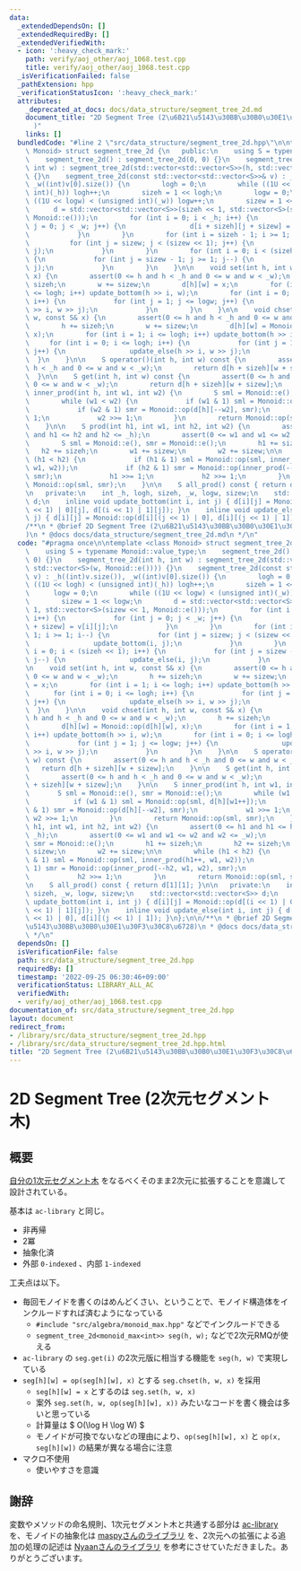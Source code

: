 ```yaml
---
data:
  _extendedDependsOn: []
  _extendedRequiredBy: []
  _extendedVerifiedWith:
  - icon: ':heavy_check_mark:'
    path: verify/aoj_other/aoj_1068.test.cpp
    title: verify/aoj_other/aoj_1068.test.cpp
  _isVerificationFailed: false
  _pathExtension: hpp
  _verificationStatusIcon: ':heavy_check_mark:'
  attributes:
    _deprecated_at_docs: docs/data_structure/segment_tree_2d.md
    document_title: "2D Segment Tree (2\u6B21\u5143\u30BB\u30B0\u30E1\u30F3\u30C8\u6728\
      )"
    links: []
  bundledCode: "#line 2 \"src/data_structure/segment_tree_2d.hpp\"\n\ntemplate <class\
    \ Monoid> struct segment_tree_2d {\n   public:\n    using S = typename Monoid::value_type;\n\
    \    segment_tree_2d() : segment_tree_2d(0, 0) {}\n    segment_tree_2d(int h,\
    \ int w) : segment_tree_2d(std::vector<std::vector<S>>(h, std::vector<S>(w, Monoid::e())))\
    \ {}\n    segment_tree_2d(const std::vector<std::vector<S>>& v) : _h((int)v.size()),\
    \ _w((int)v[0].size()) {\n        logh = 0;\n        while ((1U << logh) < (unsigned\
    \ int)(_h)) logh++;\n        sizeh = 1 << logh;\n        logw = 0;\n        while\
    \ ((1U << logw) < (unsigned int)(_w)) logw++;\n        sizew = 1 << logw;\n  \
    \      d = std::vector<std::vector<S>>(sizeh << 1, std::vector<S>(sizew << 1,\
    \ Monoid::e()));\n        for (int i = 0; i < _h; i++) {\n            for (int\
    \ j = 0; j < _w; j++) {\n                d[i + sizeh][j + sizew] = v[i][j];\n\
    \            }\n        }\n        for (int i = sizeh - 1; i >= 1; i--) {\n  \
    \          for (int j = sizew; j < (sizew << 1); j++) {\n                update_bottom(i,\
    \ j);\n            }\n        }\n        for (int i = 0; i < (sizeh << 1); i++)\
    \ {\n            for (int j = sizew - 1; j >= 1; j--) {\n                update_else(i,\
    \ j);\n            }\n        }\n    }\n\n    void set(int h, int w, const S&\
    \ x) {\n        assert(0 <= h and h < _h and 0 <= w and w < _w);\n        h +=\
    \ sizeh;\n        w += sizew;\n        d[h][w] = x;\n        for (int i = 1; i\
    \ <= logh; i++) update_bottom(h >> i, w);\n        for (int i = 0; i <= logh;\
    \ i++) {\n            for (int j = 1; j <= logw; j++) {\n                update_else(h\
    \ >> i, w >> j);\n            }\n        }\n    }\n\n    void chset(int h, int\
    \ w, const S& x) {\n        assert(0 <= h and h < _h and 0 <= w and w < _w);\n\
    \        h += sizeh;\n        w += sizew;\n        d[h][w] = Monoid::op(d[h][w],\
    \ x);\n        for (int i = 1; i <= logh; i++) update_bottom(h >> i, w);\n   \
    \     for (int i = 0; i <= logh; i++) {\n            for (int j = 1; j <= logw;\
    \ j++) {\n                update_else(h >> i, w >> j);\n            }\n      \
    \  }\n    }\n\n    S operator()(int h, int w) const {\n        assert(0 <= h and\
    \ h < _h and 0 <= w and w < _w);\n        return d[h + sizeh][w + sizew];\n  \
    \  }\n\n    S get(int h, int w) const {\n        assert(0 <= h and h < _h and\
    \ 0 <= w and w < _w);\n        return d[h + sizeh][w + sizew];\n    }\n\n    S\
    \ inner_prod(int h, int w1, int w2) {\n        S sml = Monoid::e(), smr = Monoid::e();\n\
    \        while (w1 < w2) {\n            if (w1 & 1) sml = Monoid::op(sml, d[h][w1++]);\n\
    \            if (w2 & 1) smr = Monoid::op(d[h][--w2], smr);\n            w1 >>=\
    \ 1;\n            w2 >>= 1;\n        }\n        return Monoid::op(sml, smr);\n\
    \    }\n\n    S prod(int h1, int w1, int h2, int w2) {\n        assert(0 <= h1\
    \ and h1 <= h2 and h2 <= _h);\n        assert(0 <= w1 and w1 <= w2 and w2 <= _w);\n\
    \        S sml = Monoid::e(), smr = Monoid::e();\n        h1 += sizeh;\n     \
    \   h2 += sizeh;\n        w1 += sizew;\n        w2 += sizew;\n\n        while\
    \ (h1 < h2) {\n            if (h1 & 1) sml = Monoid::op(sml, inner_prod(h1++,\
    \ w1, w2));\n            if (h2 & 1) smr = Monoid::op(inner_prod(--h2, w1, w2),\
    \ smr);\n            h1 >>= 1;\n            h2 >>= 1;\n        }\n        return\
    \ Monoid::op(sml, smr);\n    }\n\n    S all_prod() const { return d[1][1]; }\n\
    \n   private:\n    int _h, logh, sizeh, _w, logw, sizew;\n    std::vector<std::vector<S>>\
    \ d;\n    inline void update_bottom(int i, int j) { d[i][j] = Monoid::op(d[(i\
    \ << 1) | 0][j], d[(i << 1) | 1][j]); }\n    inline void update_else(int i, int\
    \ j) { d[i][j] = Monoid::op(d[i][(j << 1) | 0], d[i][(j << 1) | 1]); }\n};\n\n\
    /**\n * @brief 2D Segment Tree (2\u6B21\u5143\u30BB\u30B0\u30E1\u30F3\u30C8\u6728\
    )\n * @docs docs/data_structure/segment_tree_2d.md\n */\n"
  code: "#pragma once\n\ntemplate <class Monoid> struct segment_tree_2d {\n   public:\n\
    \    using S = typename Monoid::value_type;\n    segment_tree_2d() : segment_tree_2d(0,\
    \ 0) {}\n    segment_tree_2d(int h, int w) : segment_tree_2d(std::vector<std::vector<S>>(h,\
    \ std::vector<S>(w, Monoid::e()))) {}\n    segment_tree_2d(const std::vector<std::vector<S>>&\
    \ v) : _h((int)v.size()), _w((int)v[0].size()) {\n        logh = 0;\n        while\
    \ ((1U << logh) < (unsigned int)(_h)) logh++;\n        sizeh = 1 << logh;\n  \
    \      logw = 0;\n        while ((1U << logw) < (unsigned int)(_w)) logw++;\n\
    \        sizew = 1 << logw;\n        d = std::vector<std::vector<S>>(sizeh <<\
    \ 1, std::vector<S>(sizew << 1, Monoid::e()));\n        for (int i = 0; i < _h;\
    \ i++) {\n            for (int j = 0; j < _w; j++) {\n                d[i + sizeh][j\
    \ + sizew] = v[i][j];\n            }\n        }\n        for (int i = sizeh -\
    \ 1; i >= 1; i--) {\n            for (int j = sizew; j < (sizew << 1); j++) {\n\
    \                update_bottom(i, j);\n            }\n        }\n        for (int\
    \ i = 0; i < (sizeh << 1); i++) {\n            for (int j = sizew - 1; j >= 1;\
    \ j--) {\n                update_else(i, j);\n            }\n        }\n    }\n\
    \n    void set(int h, int w, const S& x) {\n        assert(0 <= h and h < _h and\
    \ 0 <= w and w < _w);\n        h += sizeh;\n        w += sizew;\n        d[h][w]\
    \ = x;\n        for (int i = 1; i <= logh; i++) update_bottom(h >> i, w);\n  \
    \      for (int i = 0; i <= logh; i++) {\n            for (int j = 1; j <= logw;\
    \ j++) {\n                update_else(h >> i, w >> j);\n            }\n      \
    \  }\n    }\n\n    void chset(int h, int w, const S& x) {\n        assert(0 <=\
    \ h and h < _h and 0 <= w and w < _w);\n        h += sizeh;\n        w += sizew;\n\
    \        d[h][w] = Monoid::op(d[h][w], x);\n        for (int i = 1; i <= logh;\
    \ i++) update_bottom(h >> i, w);\n        for (int i = 0; i <= logh; i++) {\n\
    \            for (int j = 1; j <= logw; j++) {\n                update_else(h\
    \ >> i, w >> j);\n            }\n        }\n    }\n\n    S operator()(int h, int\
    \ w) const {\n        assert(0 <= h and h < _h and 0 <= w and w < _w);\n     \
    \   return d[h + sizeh][w + sizew];\n    }\n\n    S get(int h, int w) const {\n\
    \        assert(0 <= h and h < _h and 0 <= w and w < _w);\n        return d[h\
    \ + sizeh][w + sizew];\n    }\n\n    S inner_prod(int h, int w1, int w2) {\n \
    \       S sml = Monoid::e(), smr = Monoid::e();\n        while (w1 < w2) {\n \
    \           if (w1 & 1) sml = Monoid::op(sml, d[h][w1++]);\n            if (w2\
    \ & 1) smr = Monoid::op(d[h][--w2], smr);\n            w1 >>= 1;\n           \
    \ w2 >>= 1;\n        }\n        return Monoid::op(sml, smr);\n    }\n\n    S prod(int\
    \ h1, int w1, int h2, int w2) {\n        assert(0 <= h1 and h1 <= h2 and h2 <=\
    \ _h);\n        assert(0 <= w1 and w1 <= w2 and w2 <= _w);\n        S sml = Monoid::e(),\
    \ smr = Monoid::e();\n        h1 += sizeh;\n        h2 += sizeh;\n        w1 +=\
    \ sizew;\n        w2 += sizew;\n\n        while (h1 < h2) {\n            if (h1\
    \ & 1) sml = Monoid::op(sml, inner_prod(h1++, w1, w2));\n            if (h2 &\
    \ 1) smr = Monoid::op(inner_prod(--h2, w1, w2), smr);\n            h1 >>= 1;\n\
    \            h2 >>= 1;\n        }\n        return Monoid::op(sml, smr);\n    }\n\
    \n    S all_prod() const { return d[1][1]; }\n\n   private:\n    int _h, logh,\
    \ sizeh, _w, logw, sizew;\n    std::vector<std::vector<S>> d;\n    inline void\
    \ update_bottom(int i, int j) { d[i][j] = Monoid::op(d[(i << 1) | 0][j], d[(i\
    \ << 1) | 1][j]); }\n    inline void update_else(int i, int j) { d[i][j] = Monoid::op(d[i][(j\
    \ << 1) | 0], d[i][(j << 1) | 1]); }\n};\n\n/**\n * @brief 2D Segment Tree (2\u6B21\
    \u5143\u30BB\u30B0\u30E1\u30F3\u30C8\u6728)\n * @docs docs/data_structure/segment_tree_2d.md\n\
    \ */\n"
  dependsOn: []
  isVerificationFile: false
  path: src/data_structure/segment_tree_2d.hpp
  requiredBy: []
  timestamp: '2022-09-25 06:30:46+09:00'
  verificationStatus: LIBRARY_ALL_AC
  verifiedWith:
  - verify/aoj_other/aoj_1068.test.cpp
documentation_of: src/data_structure/segment_tree_2d.hpp
layout: document
redirect_from:
- /library/src/data_structure/segment_tree_2d.hpp
- /library/src/data_structure/segment_tree_2d.hpp.html
title: "2D Segment Tree (2\u6B21\u5143\u30BB\u30B0\u30E1\u30F3\u30C8\u6728)"
---
```

# 2D Segment Tree (2次元セグメント木)

## 概要

[自分の1次元セグメント木](https://ruthen71.github.io/rcpl/src/data_structure/segment_tree.hpp) をなるべくそのまま2次元に拡張することを意識して設計されている。


基本は `ac-library` と同じ。

- 非再帰
- 2冪
- 抽象化済
- 外部 `0-indexed` 、内部 `1-indexed`

工夫点は以下。

- 毎回モノイドを書くのはめんどくさい、ということで、モノイド構造体をインクルードすれば済むようになっている
    - `#include "src/algebra/monoid_max.hpp"` などでインクルードできる
    - `segment_tree_2d<monoid_max<int>> seg(h, w);` などで2次元RMQが使える
- `ac-library` の `seg.get(i)` の2次元版に相当する機能を `seg(h, w)` で実現している
- `seg[h][w] = op(seg[h][w], x)` とする `seg.chset(h, w, x)` を採用
    - `seg[h][w] = x` とするのは `seg.set(h, w, x)`
    - 案外 `seg.set(h, w, op(seg[h][w], x))` みたいなコードを書く機会は多いと思っている
    - 計算量は $ O(\log H \log W) $
    - モノイドが可換でないなどの理由により、`op(seg[h][w], x)` と `op(x, seg[h][w])` の結果が異なる場合に注意
- マクロ不使用
    - 使いやすさを意識

## 謝辞

変数やメソッドの命名規則、1次元セグメント木と共通する部分は [ac-library](https://github.com/atcoder/ac-library/blob/master/atcoder/segtree.hpp) を、モノイドの抽象化は [maspyさんのライブラリ](https://github.com/maspypy/library/blob/main/ds/segtree.hpp) を、2次元への拡張による追加の処理の記述は [Nyaanさんのライブラリ](https://github.com/NyaanNyaan/library/blob/master/data-structure-2d/2d-segment-tree.hpp) を参考にさせていただきました。ありがとうございます。
